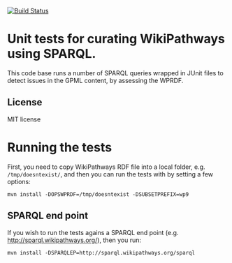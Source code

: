 [![Build Status](https://travis-ci.org/BiGCAT-UM/WikiPathwaysCurator.svg?branch=master)](https://travis-ci.org/BiGCAT-UM/WikiPathwaysCurator)

# Unit tests for curating WikiPathways using SPARQL.

This code base runs a number of SPARQL queries wrapped in JUnit files to detect
issues in the GPML content, by assessing the WPRDF.

## License

MIT license

# Running the tests

First, you need to copy WikiPathways RDF file into a local folder, e.g.
`/tmp/doesntexist/`, and then you can run the tests with by setting a few
options:

```shell
mvn install -DOPSWPRDF=/tmp/doesntexist -DSUBSETPREFIX=wp9
```

## SPARQL end point

If you wish to run the tests agains a SPARQL end point (e.g. http://sparql.wikipathways.org/),
then you run:

```shell
mvn install -DSPARQLEP=http://sparql.wikipathways.org/sparql
```
